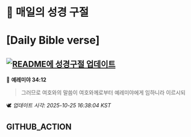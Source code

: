 # 🙏 매일의 성경 구절
# [Daily Bible verse]
## [![README에 성경구절 업데이트](https://github.com/DONGSUKA/first_test/actions/workflows/update-readme-bible.yml/badge.svg)](https://github.com/DONGSUKA/first_test/actions/workflows/update-readme-bible.yml)
<!-- START_BIBLE_VERSE -->
📖 **예레미야 34:12**
> 그러므로 여호와의 말씀이 여호와께로부터 예레미야에게 임하니라 이르시되

🕊️ _업데이트 시각: 2025-10-25 16:38:04 KST_
  <!-- END_BIBLE_VERSE -->
## GITHUB_ACTION

